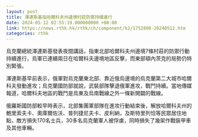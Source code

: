 ```yaml
---
layout: post
title: 澤連斯基指哈爾科夫州邊境村莊防禦持續進行
date: 2024-05-12 02:55:19.000000000 +08:00
link: https://news.rthk.hk/rthk/ch/component/k2/1752808-20240512.htm
categories: rthk
---
```


烏克蘭總統澤連斯基發表夜間講話，指東北部哈爾科夫州邊境7條村莊的防禦行動持續進行，烏軍已連續兩日在哈爾科夫邊境地區反擊，而東部頓內茨克的局勢仍特別緊張。

澤連斯基早前表示，俄軍對烏克蘭東北部、靠近俄烏邊境的烏克蘭第二大城市哈爾科夫發動進攻；烏克蘭國防部就說，武裝部隊擊退俄軍進攻，戰鬥持續。當地傳媒報道，哈爾科夫地區的戰鬥是烏東及烏南戰線之外一條新開闢的戰線。

俄羅斯國防部較早時表示，北部集團軍部隊在進攻行動結束後，解放哈爾科夫州的鮑里索夫卡、奧庫爾佐沃、普列捷尼夫卡、皮利納，及斯特里列恰等民眾居住地點，敵方損失170名士兵，30多名烏克蘭軍人被俘虜，同時損失了幾架作戰裝甲車及其他車輛。
